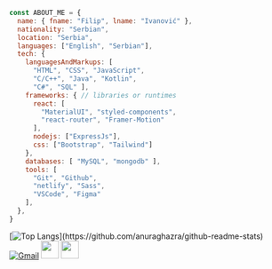 ```js
const ABOUT_ME = {
  name: { fname: "Filip", lname: "Ivanović" },
  nationality: "Serbian",
  location: "Serbia",
  languages: ["English", "Serbian"],
  tech: {
    languagesAndMarkups: [
      "HTML", "CSS", "JavaScript",
      "C/C++", "Java", "Kotlin", 
      "C#", "SQL" ],
    frameworks: { // libraries or runtimes
      react: [
        "MaterialUI", "styled-components",
        "react-router", "Framer-Motion"
      ],
      nodejs: ["ExpressJs"],
      css: ["Bootstrap", "Tailwind"]
    },
    databases: [ "MySQL", "mongodb" ],
    tools: [
      "Git", "Github", 
      "netlify", "Sass", 
      "VSCode", "Figma"
    ],
  },
}
```
[![Top Langs](https://github-readme-stats.vercel.app/api/top-langs/?username=alkanoidev&layout=compact&langs_count=5&theme=react&hide_border=true&exclude_repo=map-generator,')](https://github.com/anuraghazra/github-readme-stats)  
[![Gmail](https://img.shields.io/badge/Gmail-D14836?style=for-the-badge&logo=gmail&logoColor=white)](mailto:alkanoidev@gmail.com)
<a href="https://discord.com/users/414157282457288707" target="_blank" rel="noreferrer"><img src="https://raw.githubusercontent.com/danielcranney/readme-generator/main/public/icons/socials/discord.svg" width="32" height="32" /></a>
<a href="https://alkanoidev.hashnode.dev/" target="_blank" rel="noreferrer"><img src="https://raw.githubusercontent.com/danielcranney/readme-generator/main/public/icons/socials/hashnode.svg" width="32" height="32" /></a></p>

